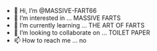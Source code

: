 - 👋 Hi, I’m @MASSIVE-FART66
- 👀 I’m interested in ... MASSIVE FARTS
- 🌱 I’m currently learning ... THE ART OF FARTS
- 💞️ I’m looking to collaborate on ... TOILET PAPER
- 📫 How to reach me ... no

<!---
MASSIVE-FART66/MASSIVE-FART66 is a ✨ special ✨ repository because its `KYS.md` (this file) appears on your GitHub profile.
You can click the Preview link to take a look at your changes.
--->
